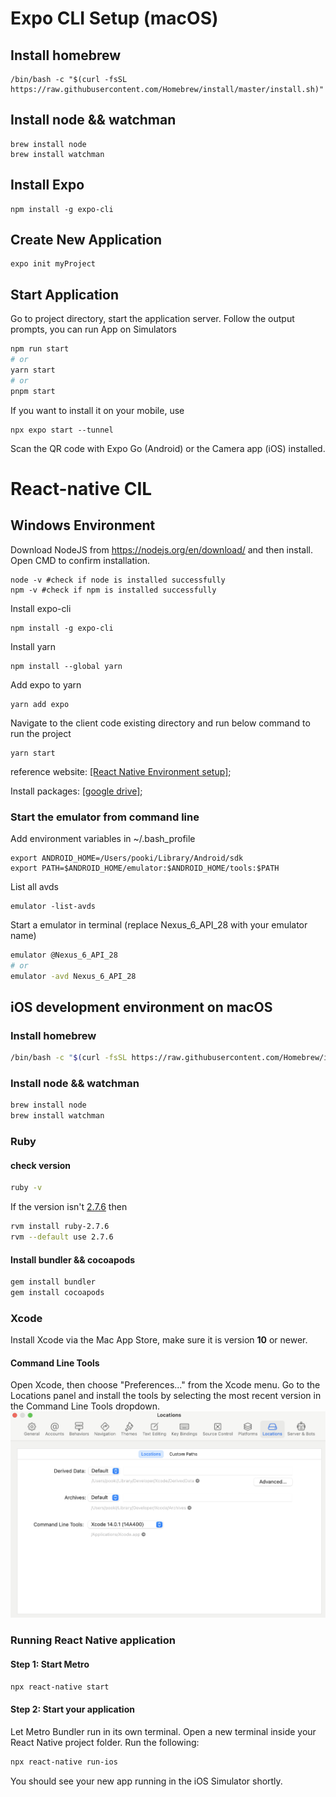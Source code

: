 # Expo CLI Setup (macOS)

## Install homebrew
```
/bin/bash -c "$(curl -fsSL https://raw.githubusercontent.com/Homebrew/install/master/install.sh)"
```

## Install node && watchman
```
brew install node
brew install watchman
```

## Install Expo
```
npm install -g expo-cli
```

## Create New Application
```
expo init myProject
```

## Start Application
Go to project directory, start the application server. Follow the output prompts, you can run App on Simulators
```bash
npm run start
# or
yarn start
# or
pnpm start
```
If you want to install it on your mobile, use
```
npx expo start --tunnel
```
Scan the QR code with Expo Go (Android) or the Camera app (iOS) installed.

# React-native CIL

## Windows Environment
Download NodeJS from https://nodejs.org/en/download/ and then install.
Open CMD to confirm installation.
```
node -v #check if node is installed successfully
npm -v #check if npm is installed successfully
```
Install expo-cli
```
npm install -g expo-cli
```
Install yarn
```
npm install --global yarn
```
Add expo to yarn
```
yarn add expo
```
Navigate to the client code existing directory and run below command to run the project
```
yarn start
```

reference website: [[React Native Environment setup]](https://reactnative.dev/docs/environment-setup); 

Install packages: [[google drive]](https://drive.google.com/drive/folders/1MzehU88ySeDYO34NbUn-yCz0eEMMElct?usp=sharing); 

### Start the emulator from command line
Add environment variables in ~/.bash_profile
```
export ANDROID_HOME=/Users/pooki/Library/Android/sdk
export PATH=$ANDROID_HOME/emulator:$ANDROID_HOME/tools:$PATH
```

List all avds
```
emulator -list-avds
```

Start a emulator in terminal (replace Nexus_6_API_28 with your emulator name)
```sh
emulator @Nexus_6_API_28
# or
emulator -avd Nexus_6_API_28
```

## iOS development environment on macOS

### Install homebrew
```sh
/bin/bash -c "$(curl -fsSL https://raw.githubusercontent.com/Homebrew/install/master/install.sh)"
```

### Install node && watchman
```sh
brew install node
brew install watchman
```

### Ruby
#### check version
```sh
ruby -v
```

If the version isn't [2.7.6](https://github.com/facebook/react-native/blob/main/template/_ruby-version) then
```sh
rvm install ruby-2.7.6
rvm --default use 2.7.6
```

#### Install bundler && cocoapods
```sh
gem install bundler
gem install cocoapods
```

### Xcode
Install Xcode via the Mac App Store, make sure it is version **10** or newer.

#### Command Line Tools
Open Xcode, then choose "Preferences..." from the Xcode menu. Go to the Locations panel and install the tools by selecting the most recent version in the Command Line Tools dropdown.
![xcode](../images/environment-Xcode_cmd_line.png)

### Running React Native application
#### Step 1: Start Metro
```sh
npx react-native start
```

#### Step 2: Start your application
Let Metro Bundler run in its own terminal. Open a new terminal inside your React Native project folder. Run the following:
```sh
npx react-native run-ios
```
You should see your new app running in the iOS Simulator shortly.